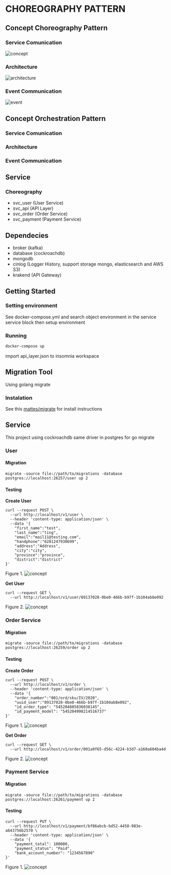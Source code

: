 # CHOREOGRAPHY PATTERN

## Concept Choreography Pattern
### Service Comunication
![concept](https://github.com/sofyan48/sagas-pattern/raw/master/docs/choreography/concept.png)

### Architecture
![architecture](https://github.com/sofyan48/sagas-pattern/raw/master/docs/choreography/architecture.png)

### Event Communication
![event](https://github.com/sofyan48/sagas-pattern/raw/master/docs/choreography/event.png)

## Concept Orchestration Pattern
### Service Comunication
### Architecture
### Event Communication

## Service
### Choreography
- svc_user (User Service)
- svc_api (API Layer)
- svc_order (Order Service)
- svc_payment (Payment Service)

## Dependecies
- broker (kafka)
- database (cockroachdb)
- mongodb
- cinlog (Logger History, support storage mongo, elasticsearch and AWS S3)
- krakend (API Gateway)

## Getting Started
### Setting environment
See docker-compose.yml and search object environment in the service service block then setup environment
### Running
```bash
docker-compose up
```

import api_layer.json to insomnia workspace
## Migration Tool
Using golang migrate
### Instalation
See this [mattes/migrate](https://github.com/mattes/migrate) for install instructions

## Service
This project using cockroachdb same driver in postgres for go migrate
### User
#### Migration
```
migrate -source file://path/to/migrations -database postgres://localhost:26257/user up 2
```
#### Testing
**Create User**
```
curl --request POST \
  --url http://localhost/v1/user \
  --header 'content-type: application/json' \
  --data '{
	"first_name":"test",
	"last_name":"ting",
	"email":"mail11@testing.com",
	"handphone":"6281247930699",
	"address":"Address",
	"city":"city",
	"province":"province",
	"district":"district"
}'
```
Figure 1.
![concept](https://github.com/sofyan48/sagas-pattern/raw/master/docs/choreography/user/create.png)

**Get User**
```
curl --request GET \
  --url http://localhost/v1/user/89137028-0be0-466b-b97f-1b104ab8e092
```
Figure 2.
![concept](https://github.com/sofyan48/sagas-pattern/raw/master/docs/user/get.png)

### Order Service
#### Migration
```
migrate -source file://path/to/migrations -database postgres://localhost:26259/order up 2
```
#### Testing
**Create Order**
```
curl --request POST \
  --url http://localhost/v1/order \
  --header 'content-type: application/json' \
  --data '{
	"order_number":"001/ord/sku/IV/2020",
	"uuid_user":"89137028-0be0-466b-b97f-1b104ab8e092",
	"id_order_type": "545204885836038145",
	"id_payment_model": "545204998214516737"
}'
```
Figure 1.
![concept](https://github.com/sofyan48/sagas-pattern/raw/master/docs/choreography/order/create.png)

**Get Order**
```
curl --request GET \
  --url http://localhost/v1/order/091a9f65-d56c-4224-b3d7-a160a604ba4d
```
Figure 2.
![concept](https://github.com/sofyan48/sagas-pattern/raw/master/docs/choreography/order/get.png)

### Payment Service
#### Migration
```
migrate -source file://path/to/migrations -database postgres://localhost:26261/payment up 2
```
#### Testing
```
curl --request PUT \
  --url http://localhost/v1/payment/bf86abcb-bd52-4458-983e-a643756b2570 \
  --header 'content-type: application/json' \
  --data '{
	"payment_total": 100000,
	"payment_status": "Paid",
	"bank_account_number": "1234567890"
}'
```

Figure 1.
![concept](https://github.com/sofyan48/sagas-pattern/raw/master/docs/choreography/payment/payment.png)
